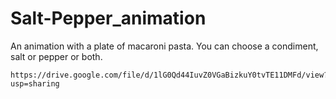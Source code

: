 # Salt-Pepper_animation
An animation with a plate of macaroni pasta. You can choose a condiment, salt or pepper or both.


~~~~~~~~~~~~~~~~~~~~~~~~~~~~~~~~~~~~~~~~~~~~~~~~~~~~~~~~~~~~~~~~~~~~~~~~~~~~~~~~~~~~~~~~~~~~~~~~~
https://drive.google.com/file/d/1lG0Qd44IuvZ0VGaBizkuY0tvTE11DMFd/view?usp=sharing
